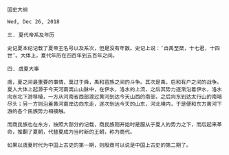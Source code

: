 `国史大纲`

`Wed, Dec 26, 2018`

`三. 夏代帝系及年历`

`史记夏本纪记载了夏帝王名号以及系次，但是没有年数。史记上说：‘自禹至桀，十七君，十四世’。大体上，夏代年历在四百年到五百年之间。`

`四. 虞夏大事`

`虞，夏之间最重要的事情，莫过于舜，禹和苗族之间的斗争。其次是禹，启和有户之间的战争。夏人大体上起源于今天河南嵩山山脉中，在伊水，洛水的上流，之后其势力逐渐沿着伊水，洛水向东北下游移植，一方从河南省西部渡过黄河到达今天山西的南部，之后向东到达太行山的南端尽头；另一方则沿着黄河南岸边向东走，逐次到达今天的山东，河北境内，于是便和东方黄河下游的各个民族势力相接触。`

`而商民族也在东方，按照大部分的记载，商民族刚开始时是服从于夏人的势力之下，而后起来革命，推翻了夏朝，代替夏成为当时新的王朝，称为商代。`

`如果以虞夏时代为中国上古史的第一期，则殷商可以说是中国上古史的第二期了。`

